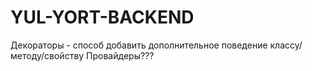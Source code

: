 # YUL-YORT-BACKEND

Декораторы - способ добавить дополнительное поведение классу/методу/свойству
Провайдеры???